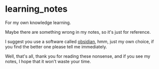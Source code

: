 # learning_notes
For my own knowledge learning. 

Maybe there are something wrong in my notes, so it's just for reference. 

I suggest you use a software called [obsidian](https://obsidian.md), hmm, just my own choice, if you find the better one please tell me immediately. 

Well, that's all, thank you for reading these nonsense, and if you see my notes, I hope that it won't waste your time.
